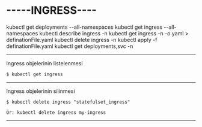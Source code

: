 #  -----INGRESS----
kubectl get deployments --all-namespaces
kubectl get ingress --all-namespaces
kubectl describe ingress <ingerresName> -n <nameSpace>
kubectl get ingress <ingressName> -n <nameSpace> -o yaml > definationFile.yaml
kubectl delete ingress <ingressName> -n <nameSpace>
kubectl apply -f definationFile.yaml
kubectl get deployments,svc -n <nameSpace>
***
Ingress objelerinin listelenmesi

```
$ kubectl get ingress
```
***
Ingress objelerinin silinmesi

```
$ kubectl delete ingress "statefulset_ingress"

Ör: kubectl delete ingress my-ingress
```
***
